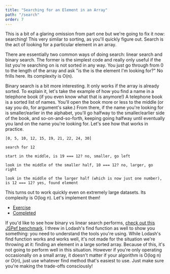 ```yaml
---
title: "Searching for an Element in an Array"
path: "/search"
order: 7
---
```


This is a bit of a glaring omission from part one but we're going to fix it now: searching! This very similar to sorting, as you'll quickly figure out. Search is the act of looking for a particular element in an array.

There are essentially two common ways of doing search: linear search and binary search. The former is the simplest code and really only useful if the list you're searching on is not sorted in any way. You just go through from 0 to the length of the array and ask "is the is the element I'm looking for?" No frills here. Its complexity is O(n).

Binary search is a bit more interesting. It only works if the array is already sorted. To explain it, let's take the example of how you find a name in a telephone book (if you even know what that is anymore!) A telephone book is a sorted list of names. You'll open the book more or less to the middle (or say you do, for argument's sake.) From there, if the name you're looking for is smaller/earlier in the alphabet, you'll go halfway to the smaller/earlier side of the book, and so-on-and-so-forth, keeping going halfway until eventually you land on the name you're looking for. Let's see how that works in practice.

```
[0, 5, 10, 12, 15, 19, 21, 22, 24, 30]

search for 12

start in the middle, is 19 === 12? no, smaller, go left

look in the middle of the smaller half, 10 === 12? no, larger, go right

look in the middle of the larger half (which is now just one number), is 12 === 12? yes, found element
```

This turns out to work quickly even on extremely large datasets. Its complexity is O(log n). Let's implement them!

* [Exercise][exercise]
* [Completed][completed]

If you'd like to see how binary vs linear search performs, [check out this JSPef benchmark][perf]. I threw in Lodash's find function as well to show you something: you need to understand the tools you're using. While Lodash's find function works and works well, it's not made for the situation we're throwing at it: finding an element in a large sorted array. Because of this, it's not going to perform well in this situation. However if you're only operating occasionally on a small array, it doesn't matter if your algorithm is O(log n) or O(n), just use whatever find method that's easiest to use. Just make sure you're making the trade-offs consciously!

[exercise]: https://codepen.io/btholt/pen/wydwQg?editors=0010
[completed]: https://codepen.io/btholt/pen/ZrKzea?editors=0010
[perf]: https://jsperf.com/linear-vs-binary-search-4cs
